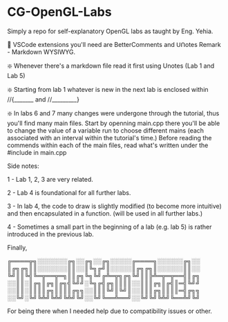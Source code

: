 # CG-OpenGL-Labs 
Simply a repo for self-explanatory OpenGL labs as taught by Eng. Yehia.

🚅 VSCode extensions you'll need are BetterComments and ᑌᑎotes Remark - Markdown WYSIWYG.

❇️ Whenever there's a markdown file read it first using Unotes (Lab 1 and Lab 5)

❇️ Starting from lab 1 whatever is new in the next lab is enclosed within //{_______ and //_________} 

❇️ In labs 6 and 7 many changes were undergone through the tutorial, thus you'll find many main files. Start by openning main.cpp 
there you'll be able to change the value of a variable run to choose different mains (each associated with an interval within the tutorial's time.) Before
reading the commends within each of the main files, read what's written under the #include in main.cpp

Side notes:

1 - Lab 1, 2, 3 are very related.

2 - Lab 4 is foundational for all further labs.

3 - In lab 4, the code to draw is slightly modified (to become more intuitive) and then encapsulated in a function. (will be used in all further labs.)

4 - Sometimes a small part in the beginning of a lab (e.g. lab 5) is rather introduced in the previous lab.

Finally,

╔════╦╗░░░░░░░╔╗░░╔╗░░╔╗░░░░░╔════╗░░░░░░╔╗░░
║╔╗╔╗║║░░░░░░░║║░░║╚╗╔╝║░░░░░║╔╗╔╗║░░░░░░║║░░
╚╝║║╚╣╚═╦══╦═╗║║╔╗╚╗╚╝╔╩═╦╗╔╗╚╝║║╠╩═╦═╦══╣║╔╗
░░║║░║╔╗║╔╗║╔╗╣╚╝╝░╚╗╔╣╔╗║║║║░░║║║╔╗║╔╣║═╣╚╝╝
░░║║░║║║║╔╗║║║║╔╗╗░░║║║╚╝║╚╝║░░║║║╔╗║║║║═╣╔╗╗
░░╚╝░╚╝╚╩╝╚╩╝╚╩╝╚╝░░╚╝╚══╩══╝░░╚╝╚╝╚╩╝╚══╩╝╚╝

For being there when I needed help due to compatibility issues or other.
